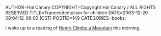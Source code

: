AUTHOR=Hal Canary
COPYRIGHT=Copyright Hal Canary / ALL RIGHTS RESERVED
TITLE=Trancendentalism for children
DATE=2003-12-20 08:04:12-06:00 (CST)
POSTID=149
CATEGORIES=books;

I woke up to a reading of [Henry Climbs a Mountain](http://www.npr.org/display_pages/features/feature_1555077.html) this morning.
